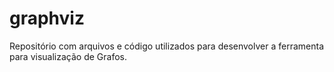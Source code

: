 graphviz
========

Repositório com arquivos e código utilizados para desenvolver a ferramenta para visualização de Grafos.
